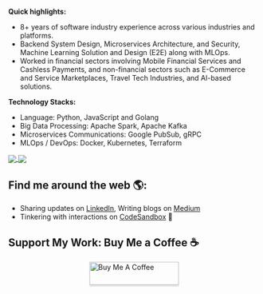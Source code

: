 **Quick highlights:** <br/>
- 8+ years of software industry experience across various industries and platforms.
- Backend System Design, Microservices Architecture, and Security, Machine Learning Solution and Design (E2E) along with MLOps.
- Worked in financial sectors involving Mobile Financial Services and Cashless Payments, and non-financial sectors such as E-Commerce and Service Marketplaces, Travel Tech Industries, and AI-based solutions.
  
**Technology Stacks:** <br/>
- Language: Python, JavaScript and Golang
- Big Data Processing: Apache Spark, Apache Kafka
- Microservices Communications: Google PubSub, gRPC
- MLOps / DevOps: Docker, Kubernetes, Terraform
  
<a href="https://github.com/akmamun">
<img align="center" src="https://github-readme-stats.vercel.app/api?username=akmamun&show_icons=true&count_private=true&hide=contribs&line_height=25" />
</a>
<a href="https://github.com/akmamun">
  <img align="center" src="https://github-readme-stats.vercel.app/api/top-langs/?username=akmamun&langs_count=8&hide=shell,java,html,css,scss,php,vue,jupyter%20notebook&layout=compact"/>
</a>

## Find me around the web 🌎:

- Sharing updates on <a href="https://www.linkedin.com/in/akmamun/">LinkedIn</a>, Writing blogs on <a href="https://medium.com/@akmamun"> Medium </a>
- Tinkering with interactions on <a href="https://codesandbox.io/u/akmamun"> CodeSandbox</a> 🏓

## Support My Work: Buy Me a Coffee ☕
<div style="display: flex; justify-content: center;">
    <a href="https://www.buymeacoffee.com/akmamun" target="_blank">
        <img src="https://www.buymeacoffee.com/assets/img/custom_images/orange_img.png" alt="Buy Me A Coffee" style="height: 46px !important;width: 179px !important;box-shadow: 0px 3px 2px 0px rgba(190, 190, 190, 0.5) !important;-webkit-box-shadow: 0px 3px 2px 0px rgba(190, 190, 190, 0.5) !important;">
    </a>
</div>


